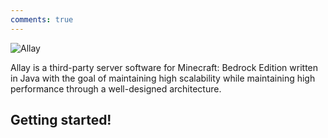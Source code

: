 ```yaml
---
comments: true
---
```


![Allay](https://socialify.git.ci/AllayMC/Allay/image?description=1&forks=1&issues=1&language=1&name=1&owner=1&pulls=1&stargazers=1&theme=Dark)

Allay is a third-party server software for Minecraft: Bedrock Edition written in Java with the goal of
maintaining high scalability while maintaining high performance through a well-designed architecture. 

## Getting started!